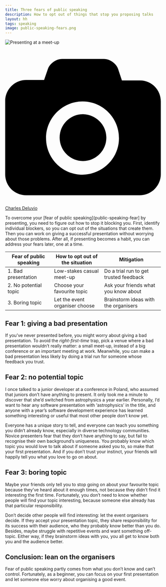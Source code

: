 ```yaml
---
title: Three fears of public speaking
description: How to opt out of things that stop you proposing talks
layout: hh
tags: speaking
image: public-speaking-fears.png
---
```


![Presenting at a meet-up](meetup-presentation2.jpg)

<a class="unsplash" href="https://unsplash.com/photos/0bTdk1u42KY" rel="noopener noreferrer" title="Photo by Charles Deluvio"><span><svg xmlns="http://www.w3.org/2000/svg" viewBox="0 0 32 32"><title>unsplash-logo</title><path d="M20.8 18.1c0 2.7-2.2 4.8-4.8 4.8s-4.8-2.1-4.8-4.8c0-2.7 2.2-4.8 4.8-4.8 2.7.1 4.8 2.2 4.8 4.8zm11.2-7.4v14.9c0 2.3-1.9 4.3-4.3 4.3h-23.4c-2.4 0-4.3-1.9-4.3-4.3v-15c0-2.3 1.9-4.3 4.3-4.3h3.7l.8-2.3c.4-1.1 1.7-2 2.9-2h8.6c1.2 0 2.5.9 2.9 2l.8 2.4h3.7c2.4 0 4.3 1.9 4.3 4.3zm-8.6 7.5c0-4.1-3.3-7.5-7.5-7.5-4.1 0-7.5 3.4-7.5 7.5s3.3 7.5 7.5 7.5c4.2-.1 7.5-3.4 7.5-7.5z"></path></svg></span><span>Charles Deluvio</span></a>

To overcome your [fear of public speaking](public-speaking-fear] by presenting, you need to figure out how to stop it blocking you.
First, identify individual blockers, so you can opt out of the situations that create them.
Then you can work on giving a successful presentation without worrying about those problems.
After all, if presenting becomes a habit, you can address your fears later, one at a time.

| Fear of public speaking | How to opt out of the situation | Mitigation
| --- | --- | ---
| 1. Bad presentation | Low-stakes casual meet-up | Do a trial run to get trusted feedback
| 2. No potential topic | Choose your favourite topic | Ask your friends what you know about
| 3. Boring topic | Let the event organiser choose | Brainstorm ideas with the organisers

<h2 id="fear1">Fear 1: giving a bad presentation</h2>

If you’ve never presented before, you might worry about giving a bad presentation.
To avoid the _right-first-time_ trap, pick a venue where a bad presentation wouldn’t really matter:
a small meet-up, instead of a big conference or an important meeting at work.
Meanwhile, you can make a bad presentation less likely by doing a trial run for someone whose feedback you trust.

<h2 id="fear2">Fear 2: no potential topic</h2>

I once talked to a junior developer at a conference in Poland, who assumed that juniors don’t have anything to present.
It only took me a minute to discover that she’d switched from astrophysics a year earlier.
Personally, I’d want to hear any software presentation with ‘astrophysics’ in the title, and anyone with a year’s software development experience has learned something interesting or useful that most other people don’t know yet.

Everyone has a unique story to tell, and everyone can teach you something you didn’t already know, especially in diverse technology communities.
Novice presenters fear that they don’t have anything to say, but fail to recognise their own background’s uniqueness.
You probably know which topic you would love to talk about if someone asked you to, so make that your first presentation.
And if you don’t trust your instinct, your friends will happily tell you what you love to go on about.

<h2 id="fear3">Fear 3: boring topic</h2>

Maybe your friends only tell you to stop going on about your favourite topic because they’ve heard about it enough times, not because they didn’t find it interesting the first time.
Fortunately, you don’t need to know whether people will find your topic interesting, because someone else already has that particular responsibility.

Don’t decide other people will find interesting: let the event organisers decide.
If they accept your presentation topic, they share responsibility for its success with their audience, who they probably know better than you do.
Besides, maybe struggle with repetitive events and want something off-topic.
Either way, if they brainstorm ideas with you, you all get to know both you and the audience better.

## Conclusion: lean on the organisers

Fear of public speaking partly comes from what you don’t know and can’t control.
Fortunately, as a beginner, you can focus on your first presentation and let someone else worry about organising a good event.
